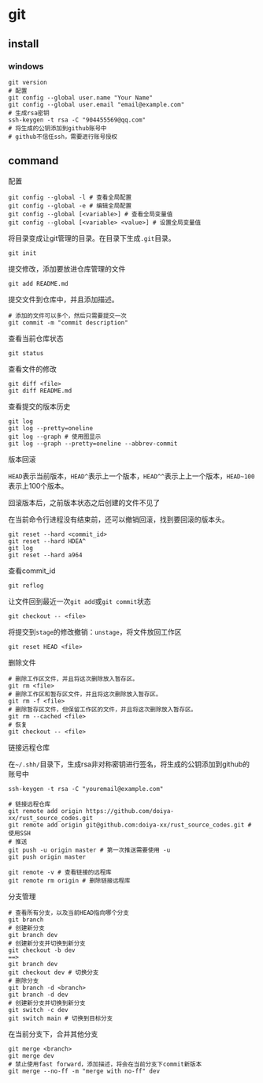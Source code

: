 # git

## install

### windows

```shell
git version
# 配置
git config --global user.name "Your Name"
git config --global user.email "email@example.com"
# 生成rsa密钥
ssh-keygen -t rsa -C "904455569@qq.com"
# 将生成的公钥添加到github账号中
# github不信任ssh，需要进行账号授权
```

## command

配置

```shell
git config --global -l # 查看全局配置
git config --global -e # 编辑全局配置
git config --global [<variable>] # 查看全局变量值
git config --global [<variable> <value>] # 设置全局变量值

```

将目录变成让git管理的目录。在目录下生成`.git`目录。

```shell
git init
```

提交修改，添加要放进仓库管理的文件

```shell
git add README.md
```

提交文件到仓库中，并且添加描述。

```shell
# 添加的文件可以多个，然后只需要提交一次
git commit -m "commit description"
```

查看当前仓库状态

```shell
git status
```

查看文件的修改

```shell
git diff <file>
git diff README.md
```

查看提交的版本历史

```shell
git log
git log --pretty=oneline
git log --graph # 使用图显示
git log --graph --pretty=oneline --abbrev-commit
```

版本回滚

`HEAD`表示当前版本，`HEAD^`表示上一个版本，`HEAD^^`表示上上一个版本，`HEAD~100`表示上100个版本。

回滚版本后，之前版本状态之后创建的文件不见了

在当前命令行进程没有结束前，还可以撤销回滚，找到要回滚的版本头。

```shell
git reset --hard <commit_id>
git reset --hard HDEA^
git log
git reset --hard a964
```

查看commit_id

```shell
git reflog
```

让文件回到最近一次`git add`或`git commit`状态

```shell
git checkout -- <file>
```

将提交到`stage`的修改撤销：`unstage`，将文件放回工作区

```shell
git reset HEAD <file>
```

删除文件

```shell
# 删除工作区文件，并且将这次删除放入暂存区。
git rm <file>
# 删除工作区和暂存区文件，并且将这次删除放入暂存区。
git rm -f <file>
# 删除暂存区文件，但保留工作区的文件，并且将这次删除放入暂存区。
git rm --cached <file>
# 恢复
git checkout -- <file>
```

链接远程仓库

在`~/.shh/`目录下，生成rsa非对称密钥进行签名，将生成的公钥添加到github的账号中

```shell
ssh-keygen -t rsa -C "youremail@example.com"
```

```shell
# 链接远程仓库
git remote add origin https://github.com/doiya-xx/rust_source_codes.git
git remote add origin git@github.com:doiya-xx/rust_source_codes.git # 使用SSH
# 推送
git push -u origin master # 第一次推送需要使用 -u
git push origin master
```

```shell
git remote -v # 查看链接的远程库
git remote rm origin # 删除链接远程库
```

分支管理

```shell
# 查看所有分支，以及当前HEAD指向哪个分支
git branch
# 创建新分支
git branch dev 
# 创建新分支并切换到新分支
git checkout -b dev 
==>
git branch dev
git checkout dev # 切换分支
# 删除分支
git branch -d <branch>
git branch -d dev
# 创建新分支并切换到新分支
git switch -c dev
git switch main # 切换到目标分支
```

在当前分支下，合并其他分支

```shell
git merge <branch>
git merge dev
# 禁止使用fast forward，添加描述，将会在当前分支下commit新版本
git merge --no-ff -m "merge with no-ff" dev 
```

